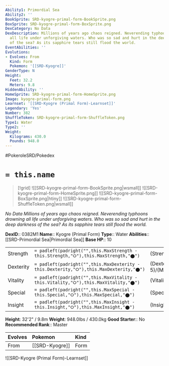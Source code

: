 ```yaml
---
Ability1: Primordial Sea
Ability2: ''
BookSprite: SRD-kyogre-primal-form-BookSprite.png
BoxSprite: SRD-kyogre-primal-form-BoxSprite.png
DexCategory: No Data
DexDescription: Millions of years ago chaos reigned. Neverending typhoons drowning
  all life under unforgiving waters. Who was so sad and hurt in the deep darkness
  of the sea? As its sapphire tears still flood the world.
EventAbilities: ''
Evolutions:
- Evolves: From
  Kind: Form
  Pokemon: '[[SRD-Kyogre]]'
GenderType: N
Height:
  Feet: 32.2
  Meters: 9.8
HiddenAbility: ''
HomeSprite: SRD-kyogre-primal-form-HomeSprite.png
Image: kyogre-primal-form.png
Learnset: '[[SRD-Kyogre (Primal Form)-Learnset]]'
Legendary: 'Yes'
Number: 382
ShuffleToken: SRD-kyogre-primal-form-ShuffleToken.png
Type1: Water
Type2: ''
Weight:
  Kilograms: 430.0
  Pounds: 948.0
---
```


#PokeroleSRD/Pokedex

# `= this.name`

> [!grid]
> ![[SRD-kyogre-primal-form-BookSprite.png|wsmall]]
> ![[SRD-kyogre-primal-form-HomeSprite.png]]
> ![[SRD-kyogre-primal-form-BoxSprite.png|htiny]]
> ![[SRD-kyogre-primal-form-ShuffleToken.png|wsmall]]


*No Data*
*Millions of years ago chaos reigned. Neverending typhoons drowning all life under unforgiving waters. Who was so sad and hurt in the deep darkness of the sea? As its sapphire tears still flood the world.*

**DexID**:: 0382M1
**Name**:: Kyogre (Primal Form)
**Type**:: Water
**Abilities**:: [[SRD-Primordial Sea|Primordial Sea]]
**Base HP**:: 10

|           |                                                                                        |                                          |
| --------- | -------------------------------------------------------------------------------------- | ---------------------------------------- |
| Strength  | `= padleft(padright("",this.MaxStrength - this.Strength,"⭘"),this.MaxStrength,"⬤")`    | (Strength::8)/(MaxStrength::8)   |
| Dexterity | `= padleft(padright("",this.MaxDexterity - this.Dexterity,"⭘"),this.MaxDexterity,"⬤")` | (Dexterity:: 5)/(MaxDexterity::5) |
| Vitality  | `= padleft(padright("",this.MaxVitality - this.Vitality,"⭘"),this.MaxVitality,"⬤")`    | (Vitality::5)/(MaxVitality::5)   |
| Special   | `= padleft(padright("",this.MaxSpecial - this.Special,"⭘"),this.MaxSpecial,"⬤")`       | (Special::9)/(MaxSpecial::9)     |
| Insight   | `= padleft(padright("",this.MaxInsight - this.Insight,"⭘"),this.MaxInsight,"⬤")`       | (Insight::8)/(MaxInsight::8)     |

**Height**: 32'2" / 9.8m
**Weight**: 948.0lbs / 430.0kg
**Good Starter**:: No
**Recommended Rank**:: Master

| Evolves   | Pokemon        | Kind   |
|:----------|:---------------|:-------|
| From      | [[SRD-Kyogre]] | Form   |

![[SRD-Kyogre (Primal Form)-Learnset]]